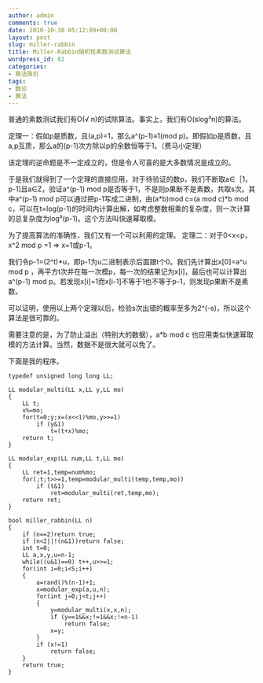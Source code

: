 ```yaml
---
author: admin
comments: true
date: 2010-10-30 05:12:09+00:00
layout: post
slug: miller-rabbin
title: Miller-Rabbin随机性素数测试算法
wordpress_id: 82
categories:
- 算法珠玑
tags:
- 数论
- 算法
---
```


普通的素数测试我们有O(√ n)的试除算法。事实上，我们有O(slog³n)的算法。

定理一：假如p是质数，且(a,p)=1，那么a^(p-1)≡1(mod p)。即假如p是质数，且a,p互质，那么a的(p-1)次方除以p的余数恒等于1。（费马小定理）

该定理的逆命题是不一定成立的，但是令人可喜的是大多数情况是成立的。

于是我们就得到了一个定理的直接应用，对于待验证的数p，我们不断取a∈［1，p-1]且a∈Z，验证a^(p-1) mod p是否等于1，不是则p果断不是素数，共取s次。其中a^(p-1) mod p可以通过把p-1写成二进制，由(a*b)mod c=(a mod c)*b mod c，可以在t=log(p-1)的时间内计算出解，如考虑整数相乘的复杂度，则一次计算的总复杂度为log³(p-1)。这个方法叫快速幂取模。

为了提高算法的准确性，我们又有一个可以利用的定理。
定理二：对于0<x<p，x^2 mod p =1 => x=1或p-1。

我们令p-1=(2^t)*u，即p-1为u二进制表示后面跟t个0。我们先计算出x[0]=a^u mod p ，再平方t次并在每一次模p，每一次的结果记为x[i]，最后也可以计算出a^(p-1) mod p。若发现x[i]=1而x[i-1]不等于1也不等于p-1，则发现p果断不是素数。

可以证明，使用以上两个定理以后，检验s次出错的概率至多为2^(-s)，所以这个算法是很可靠的。

需要注意的是，为了防止溢出（特别大的数据），a*b mod c 也应用类似快速幂取模的方法计算。当然，数据不是很大就可以免了。

下面是我的程序。

    
    
    typedef unsigned long long LL;
    
    LL modular_multi(LL x,LL y,LL mo)
    {
    	LL t;
    	x%=mo;
    	for(t=0;y;x=(x<<1)%mo,y>>=1)
    		if (y&1)
    			t=(t+x)%mo;
    	return t;
    }
    
    LL modular_exp(LL num,LL t,LL mo)
    {
    	LL ret=1,temp=num%mo;
    	for(;t;t>>=1,temp=modular_multi(temp,temp,mo))
    		if (t&1)
    			ret=modular_multi(ret,temp,mo);
    	return ret;
    }
    
    bool miller_rabbin(LL n)
    {
    	if (n==2)return true;
    	if (n<2||!(n&1))return false;
    	int t=0;
    	LL a,x,y,u=n-1;
    	while((u&1)==0) t++,u>>=1;
    	for(int i=0;i<S;i++)
    	{
    		a=rand()%(n-1)+1;
    		x=modular_exp(a,u,n);
    		for(int j=0;j<t;j++)
    		{
    			y=modular_multi(x,x,n);
    			if (y==1&&x;!=1&&x;!=n-1)
    				return false;
    			x=y;
    		}
    		if (x!=1)
    			return false;
    	}
    	return true;
    }
    
